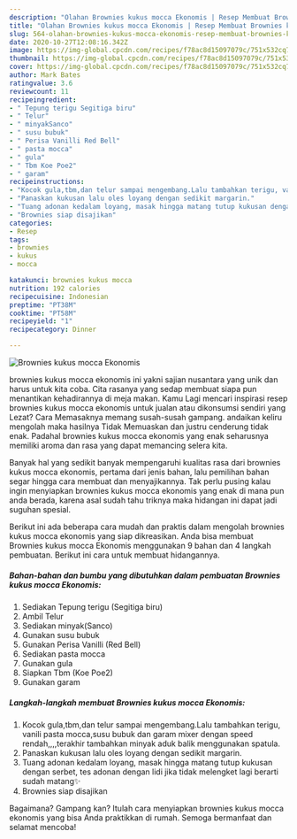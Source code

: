 ```yaml
---
description: "Olahan Brownies kukus mocca Ekonomis | Resep Membuat Brownies kukus mocca Ekonomis Yang Mudah Dan Praktis"
title: "Olahan Brownies kukus mocca Ekonomis | Resep Membuat Brownies kukus mocca Ekonomis Yang Mudah Dan Praktis"
slug: 564-olahan-brownies-kukus-mocca-ekonomis-resep-membuat-brownies-kukus-mocca-ekonomis-yang-mudah-dan-praktis
date: 2020-10-27T12:08:16.342Z
image: https://img-global.cpcdn.com/recipes/f78ac8d15097079c/751x532cq70/brownies-kukus-mocca-ekonomis-foto-resep-utama.jpg
thumbnail: https://img-global.cpcdn.com/recipes/f78ac8d15097079c/751x532cq70/brownies-kukus-mocca-ekonomis-foto-resep-utama.jpg
cover: https://img-global.cpcdn.com/recipes/f78ac8d15097079c/751x532cq70/brownies-kukus-mocca-ekonomis-foto-resep-utama.jpg
author: Mark Bates
ratingvalue: 3.6
reviewcount: 11
recipeingredient:
- " Tepung terigu Segitiga biru"
- " Telur"
- " minyakSanco"
- " susu bubuk"
- " Perisa Vanilli Red Bell"
- " pasta mocca"
- " gula"
- " Tbm Koe Poe2"
- " garam"
recipeinstructions:
- "Kocok gula,tbm,dan telur sampai mengembang.Lalu tambahkan terigu, vanili pasta mocca,susu bubuk dan garam mixer dengan speed rendah,,,,terakhir tambahkan minyak aduk balik menggunakan spatula."
- "Panaskan kukusan lalu oles loyang dengan sedikit margarin."
- "Tuang adonan kedalam loyang, masak hingga matang tutup kukusan dengan serbet, tes adonan dengan lidi jika tidak melengket lagi berarti sudah matang✨"
- "Brownies siap disajikan"
categories:
- Resep
tags:
- brownies
- kukus
- mocca

katakunci: brownies kukus mocca 
nutrition: 192 calories
recipecuisine: Indonesian
preptime: "PT38M"
cooktime: "PT58M"
recipeyield: "1"
recipecategory: Dinner

---
```



![Brownies kukus mocca Ekonomis](https://img-global.cpcdn.com/recipes/f78ac8d15097079c/751x532cq70/brownies-kukus-mocca-ekonomis-foto-resep-utama.jpg)


brownies kukus mocca ekonomis ini yakni sajian nusantara yang unik dan harus untuk kita coba. Cita rasanya yang sedap membuat siapa pun menantikan kehadirannya di meja makan.
Kamu Lagi mencari inspirasi resep brownies kukus mocca ekonomis untuk jualan atau dikonsumsi sendiri yang Lezat? Cara Memasaknya memang susah-susah gampang. andaikan keliru mengolah maka hasilnya Tidak Memuaskan dan justru cenderung tidak enak. Padahal brownies kukus mocca ekonomis yang enak seharusnya memiliki aroma dan rasa yang dapat memancing selera kita.



Banyak hal yang sedikit banyak mempengaruhi kualitas rasa dari brownies kukus mocca ekonomis, pertama dari jenis bahan, lalu pemilihan bahan segar hingga cara membuat dan menyajikannya. Tak perlu pusing kalau ingin menyiapkan brownies kukus mocca ekonomis yang enak di mana pun anda berada, karena asal sudah tahu triknya maka hidangan ini dapat jadi suguhan spesial.


Berikut ini ada beberapa cara mudah dan praktis dalam mengolah brownies kukus mocca ekonomis yang siap dikreasikan. Anda bisa membuat Brownies kukus mocca Ekonomis menggunakan 9 bahan dan 4 langkah pembuatan. Berikut ini cara untuk membuat hidangannya.

<!--inarticleads1-->

##### Bahan-bahan dan bumbu yang dibutuhkan dalam pembuatan Brownies kukus mocca Ekonomis:

1. Sediakan  Tepung terigu (Segitiga biru)
1. Ambil  Telur
1. Sediakan  minyak(Sanco)
1. Gunakan  susu bubuk
1. Gunakan  Perisa Vanilli (Red Bell)
1. Sediakan  pasta mocca
1. Gunakan  gula
1. Siapkan  Tbm (Koe Poe2)
1. Gunakan  garam




<!--inarticleads2-->

##### Langkah-langkah membuat Brownies kukus mocca Ekonomis:

1. Kocok gula,tbm,dan telur sampai mengembang.Lalu tambahkan terigu, vanili pasta mocca,susu bubuk dan garam mixer dengan speed rendah,,,,terakhir tambahkan minyak aduk balik menggunakan spatula.
1. Panaskan kukusan lalu oles loyang dengan sedikit margarin.
1. Tuang adonan kedalam loyang, masak hingga matang tutup kukusan dengan serbet, tes adonan dengan lidi jika tidak melengket lagi berarti sudah matang✨
1. Brownies siap disajikan




Bagaimana? Gampang kan? Itulah cara menyiapkan brownies kukus mocca ekonomis yang bisa Anda praktikkan di rumah. Semoga bermanfaat dan selamat mencoba!
